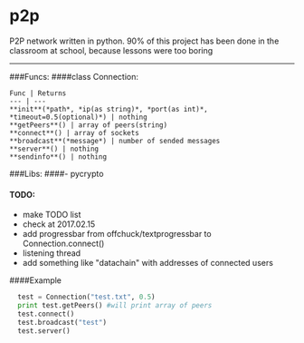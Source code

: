 # p2p
P2P network written in python. 90% of this project has been done in the classroom at school, because lessons were too boring

***

###Funcs:
####class Connection:
   
    Func | Returns
    --- | ---
    **init**(*path*, *ip(as string)*, *port(as int)*, *timeout=0.5(optional)*) | nothing
    **getPeers**() | array of peers(string)
    **connect**() | array of sockets
    **broadcast**(*message*) | number of sended messages
    **server**() | nothing
    **sendinfo**() | nothing

###Libs:
####- pycrypto

#### TODO:
  - make TODO list
  - check at 2017.02.15
  - add progressbar from offchuck/textprogressbar to Connection.connect()
  - listening thread
  - add something like "datachain" with addresses of connected users
 

####Example
```python
  test = Connection("test.txt", 0.5)
  print test.getPeers() #will print array of peers
  test.connect()
  test.broadcast("test")
  test.server()
```
